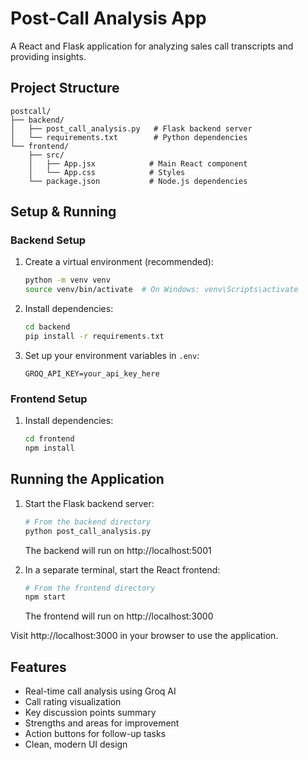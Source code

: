 # Post-Call Analysis App

A React and Flask application for analyzing sales call transcripts and providing insights.

## Project Structure

```
postcall/
├── backend/
│   ├── post_call_analysis.py   # Flask backend server
│   └── requirements.txt        # Python dependencies
└── frontend/
    ├── src/
    │   ├── App.jsx            # Main React component
    │   └── App.css            # Styles
    └── package.json           # Node.js dependencies
```

## Setup & Running

### Backend Setup
1. Create a virtual environment (recommended):
   ```bash
   python -m venv venv
   source venv/bin/activate  # On Windows: venv\Scripts\activate
   ```

2. Install dependencies:
   ```bash
   cd backend
   pip install -r requirements.txt
   ```

3. Set up your environment variables in `.env`:
   ```
   GROQ_API_KEY=your_api_key_here
   ```

### Frontend Setup
1. Install dependencies:
   ```bash
   cd frontend
   npm install
   ```

## Running the Application

1. Start the Flask backend server:
   ```bash
   # From the backend directory
   python post_call_analysis.py
   ```
   The backend will run on http://localhost:5001

2. In a separate terminal, start the React frontend:
   ```bash
   # From the frontend directory
   npm start
   ```
   The frontend will run on http://localhost:3000

Visit http://localhost:3000 in your browser to use the application.

## Features

- Real-time call analysis using Groq AI
- Call rating visualization
- Key discussion points summary
- Strengths and areas for improvement
- Action buttons for follow-up tasks
- Clean, modern UI design

